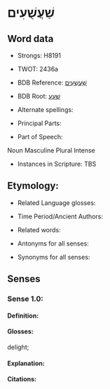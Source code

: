 # שַׁעֲשֻׁעִים

<!-- Status: S2="NeedsEdits" -->
<!-- Lexica used for edits:   -->

## Word data

* Strongs: H8191

* TWOT: 2436a

* BDB Reference: [שַׁעֲשֻׁעִים](rc://en/bdb/dict/v.ez.ab)

* BDB Root: [שׁעע](rc://en/bdb/dict/v.ez.aa)

* Alternate spellings:

* Principal Parts:

* Part of Speech:

Noun Masculine Plural Intense

* Instances in Scripture: TBS

## Etymology:

* Related Language glosses:

* Time Period/Ancient Authors:

* Related words:

* Antonyms for all senses:

* Synonyms for all senses:

## Senses

### Sense 1.0:

#### Definition:

#### Glosses:

delight; 

#### Explanation:

#### Citations:



